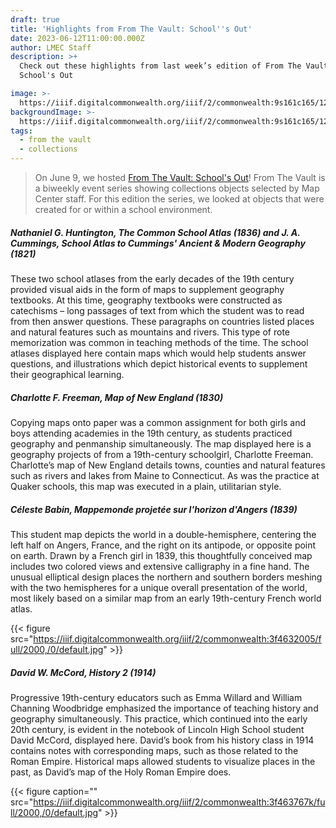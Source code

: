 ```yaml
---
draft: true
title: 'Highlights from From The Vault: School''s Out'
date: 2023-06-12T11:00:00.000Z
author: LMEC Staff
description: >+
  Check out these highlights from last week’s edition of From The Vault:
  School's Out

image: >-
  https://iiif.digitalcommonwealth.org/iiif/2/commonwealth:9s161c165/1217,1294,8010,4690/2000,/0/default.jpg
backgroundImage: >-
  https://iiif.digitalcommonwealth.org/iiif/2/commonwealth:9s161c165/1217,1294,8010,4690/2000,/0/default.jpg
tags:
  - from the vault
  - collections
---
```


> On June 9, we hosted [From The Vault: School's Out](https://www.leventhalmap.org/event/from-the-vault-collections-showing-/)! From The Vault is a biweekly event series showing collections objects selected by Map Center staff. For this edition the series, we looked at objects that were created for or within a school environment.

##### **Nathaniel G. Huntington, *The Common School Atlas* (1836) and J. A. Cummings, *School Atlas to Cummings' Ancient & Modern Geography* (1821)**

These two school atlases from the early decades of the 19th century provided visual aids in the form of maps to supplement geography textbooks. At this time, geography textbooks were constructed as catechisms – long passages of text from which the student was to read from then answer questions. These paragraphs on countries listed places and natural features such as mountains and rivers. This type of rote memorization was common in teaching methods of the time. The school atlases displayed here contain maps which would help students answer questions, and illustrations which depict historical events to supplement their geographical learning.

##### Charlotte F. Freeman, Map of New England (1830)

Copying maps onto paper was a common assignment for both girls and boys attending academies in the 19th century, as students practiced geography and penmanship simultaneously. The map displayed here is a geography projects of from a 19th-century schoolgirl, Charlotte Freeman. Charlotte’s map of New England details towns, counties and natural features such as rivers and lakes from Maine to Connecticut. As was the practice at Quaker schools, this map was executed in a plain, utilitarian style.

##### Céleste Babin, Mappemonde projetée sur l'horizon d'Angers (1839)

This student map depicts the world in a double-hemisphere, centering the left half on Angers, France, and the right on its antipode, or opposite point on earth. Drawn by a French girl in 1839, this thoughtfully conceived map includes two colored views and extensive calligraphy in a fine hand. The unusual elliptical design places the northern and southern borders meshing with the two hemispheres for a unique overall presentation of the world, most likely based on a similar map from an early 19th-century French world atlas.

{{< figure src="https://iiif.digitalcommonwealth.org/iiif/2/commonwealth:3f4632005/full/2000,/0/default.jpg" >}}

##### **David W. McCord, *History 2* (1914)**

Progressive 19th-century educators such as Emma Willard and William Channing Woodbridge emphasized the importance of teaching history and geography simultaneously. This practice, which continued into the early 20th century, is evident in the notebook of Lincoln High School student David McCord, displayed here. David’s book from his history class in 1914 contains notes with corresponding maps, such as those related to the Roman Empire. Historical maps allowed students to visualize places in the past, as David’s map of the Holy Roman Empire does.

{{< figure caption="" src="https://iiif.digitalcommonwealth.org/iiif/2/commonwealth:3f463767k/full/2000,/0/default.jpg" >}}
